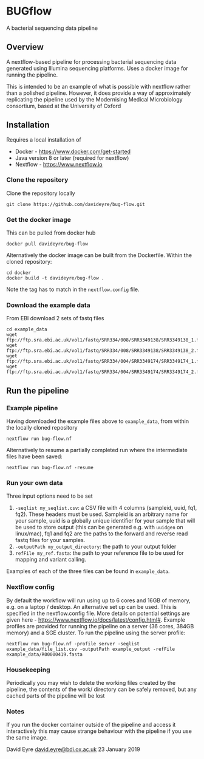 # BUGflow
A bacterial sequencing data pipeline

## Overview
A nextflow-based pipeline for processing bacterial sequencing data generated using Illumina sequencing platforms. Uses a docker image for running the pipeline.

This is intended to be an example of what is possible with nextflow rather than a polished pipeline. However, it does provide a way of approximately replicating the pipeline used by the Modernising Medical Microbiology consortium, based at the University of Oxford

## Installation
Requires a local installation of 
* Docker - https://www.docker.com/get-started
* Java version 8 or later (required for nextflow)
* Nextflow - https://www.nextflow.io

### Clone the repository
Clone the repository locally
```
git clone https://github.com/davideyre/bug-flow.git
```

### Get the docker image
This can be pulled from docker hub
```
docker pull davideyre/bug-flow
```

Alternatively the docker image can be built from the Dockerfile. Within the cloned repository:
```
cd docker
docker build -t davideyre/bug-flow .
```
Note the tag has to match in the `nextflow.config` file.


### Download the example data
From EBI download 2 sets of fastq files
```
cd example_data
wget ftp://ftp.sra.ebi.ac.uk/vol1/fastq/SRR334/008/SRR3349138/SRR3349138_1.fastq.gz
wget ftp://ftp.sra.ebi.ac.uk/vol1/fastq/SRR334/008/SRR3349138/SRR3349138_2.fastq.gz
wget ftp://ftp.sra.ebi.ac.uk/vol1/fastq/SRR334/004/SRR3349174/SRR3349174_1.fastq.gz
wget ftp://ftp.sra.ebi.ac.uk/vol1/fastq/SRR334/004/SRR3349174/SRR3349174_2.fastq.gz
```


## Run the pipeline

### Example pipeline
Having downloaded the example files above to `example_data`, from within the locally cloned repository
```
nextflow run bug-flow.nf
```

Alternatively to resume a partially completed run where the intermediate files have been saved:
```
nextflow run bug-flow.nf -resume
```

### Run your own data
Three input options need to be set
1. `-seqlist my_seqlist.csv`: a CSV file with 4 columns (sampleid, uuid, fq1, fq2). These headers must be used. Sampleid is an arbitrary name for your sample, uuid is a globally unique identifier for your sample that will be used to store output (this can be generated e.g. with `uuidgen` on linux/mac), fq1 and fq2 are the paths to the forward and reverse read fastq files for your samples.
2. `-outputPath my_output_directory`: the path to your output folder
3. `refFile my_ref.fasta`: the path to your reference file to be used for mapping and variant calling.

Examples of each of the three files can be found in `example_data`.

### Nextflow config
By default the workflow will run using up to 6 cores and 16GB of memory, e.g. on a laptop / desktop. An alternative set up can be used. This is specified in the nextflow.config file. More details on potential settings are given here - https://www.nextflow.io/docs/latest/config.html#. Example profiles are provided for running the pipeline on a server (36 cores, 384GB memory) and a SGE cluster. To run the pipeline using the server profile:
```
nextflow run bug-flow.nf -profile server -seqlist example_data/file_list.csv -outputPath example_output -refFile example_data/R00000419.fasta
```

### Housekeeping
Periodically you may wish to delete the working files created by the pipeline, the contents of the work/ directory can be safely removed, but any cached parts of the pipeline will be lost

### Notes
If you run the docker container outside of the pipeline and access it interactively this may cause strange behaviour with the pipeline if you use the same image.  

David Eyre
david.eyre@bdi.ox.ac.uk
23 January 2019